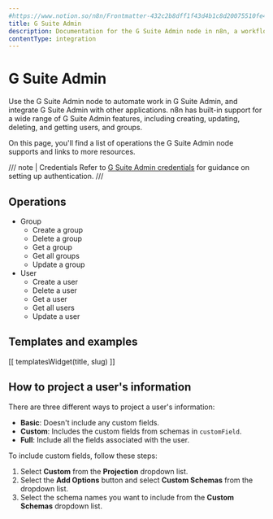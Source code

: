 ```yaml
---
#https://www.notion.so/n8n/Frontmatter-432c2b8dff1f43d4b1c8d20075510fe4
title: G Suite Admin
description: Documentation for the G Suite Admin node in n8n, a workflow automation platform. Includes details of operations and configuration, and links to examples and credentials information.
contentType: integration
---
```


# G Suite Admin

Use the G Suite Admin node to automate work in G Suite Admin, and integrate G Suite Admin with other applications. n8n has built-in support for a wide range of G Suite Admin features, including creating, updating, deleting, and getting users, and groups. 

On this page, you'll find a list of operations the G Suite Admin node supports and links to more resources.

/// note | Credentials
Refer to [G Suite Admin credentials](/integrations/builtin/credentials/google/) for guidance on setting up authentication. 
///

## Operations

* Group
    * Create a group
    * Delete a group
    * Get a group
    * Get all groups
    * Update a group
* User
    * Create a user
    * Delete a user
    * Get a user
    * Get all users
    * Update a user

## Templates and examples

<!-- see https://www.notion.so/n8n/Pull-in-templates-for-the-integrations-pages-37c716837b804d30a33b47475f6e3780 -->
[[ templatesWidget(title, slug) ]]

## How to project a user's information

There are three different ways to project a user's information:

- **Basic**: Doesn't include any custom fields.
- **Custom**: Includes the custom fields from schemas in `customField`.
- **Full**: Include all the fields associated with the user.

To include custom fields, follow these steps:

1. Select **Custom** from the **Projection** dropdown list.
2. Select the **Add Options** button and select **Custom Schemas** from the dropdown list.
3. Select the schema names you want to include from the **Custom Schemas** dropdown list.

